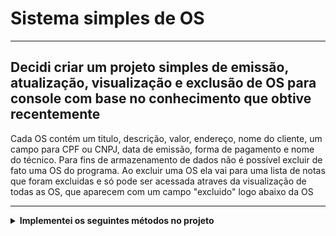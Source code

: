 # Sistema simples de OS
<hr/>
 
## Decidi criar um projeto simples de emissão, atualização, visualização e exclusão de OS para console com base no conhecimento que obtive recentemente

Cada OS contém um titulo, descrição, valor, endereço, nome do cliente, um campo para CPF ou CNPJ, data de emissão, forma de pagamento e nome do técnico. Para fins de armazenamento de dados não é possível excluir de fato uma OS do programa. Ao excluir uma OS ela vai para uma lista de notas que foram excluidas e só pode ser acessada atraves da visualização de todas as OS, que aparecem com um campo "excluido" logo abaixo da OS

<hr />

<details>
    <summary><strong>Implementei os seguintes métodos no projeto</strong></summary>
        <br />
        <ol>
            <ul>Listar OS</ul>
            <ul>Inserir OS</ul>
            <ul>Atualizar OS</ul>
            <ul>Excluir OS</ul>
            <ul>Visualizar OS</ul>
        </ol>
</details>
